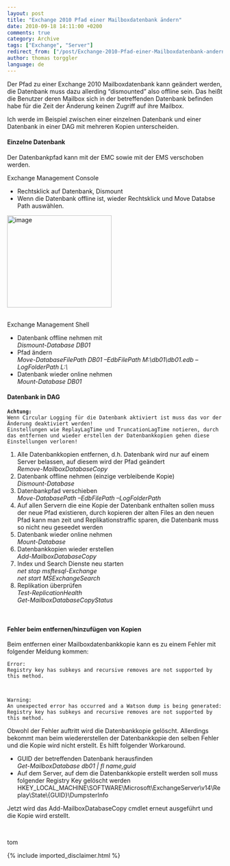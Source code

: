 ```yaml
---
layout: post
title: "Exchange 2010 Pfad einer Mailboxdatenbank ändern"
date: 2010-09-18 14:11:00 +0200
comments: true
category: Archive
tags: ["Exchange", "Server"]
redirect_from: ["/post/Exchange-2010-Pfad-einer-Mailboxdatenbank-andern", "/post/exchange-2010-pfad-einer-mailboxdatenbank-andern"]
author: thomas torggler
language: de
---
```

<!-- more -->
<p>Der Pfad zu einer Exchange 2010 Mailboxdatenbank kann geändert werden, die Datenbank muss dazu allerding “dismounted” also offline sein. Das heißt die Benutzer deren Mailbox sich in der betreffenden Datenbank befinden habe für die Zeit der Änderung keinen Zugriff auf ihre Mailbox.</p>  <p>Ich werde im Beispiel zwischen einer einzelnen Datenbank und einer Datenbank in einer DAG mit mehreren Kopien unterscheiden. </p>  <h4>Einzelne Datenbank</h4>  <p>Der Datenbankpfad kann mit der EMC sowie mit der EMS verschoben werden.</p>  <p>Exchange Management Console</p>  <ul>   <li>Rechtsklick auf Datenbank, Dismount </li>    <li>Wenn die Datenbank offline ist, wieder Rechtsklick und Move Databse Path auswählen. </li> </ul>  <p><a href="/assets/archive/image_271.png"><img style="background-image: none; border-right-width: 0px; margin: ; padding-left: 0px; padding-right: 0px; display: inline; border-top-width: 0px; border-bottom-width: 0px; border-left-width: 0px; padding-top: 0px" title="image" border="0" alt="image" src="/assets/archive/image_thumb_269.png" width="244" height="215" /></a></p>  <p>   <br />Exchange Management Shell</p>  <ul>   <li>Datenbank offline nehmen mit      <br /><em>Dismount-Database DB01 </em></li>    <li>Pfad ändern      <br /><em>Move-DatabaseFilePath DB01 –EdbFilePath M:\db01\db01.edb –LogFolderPath L:\</em> </li>    <li>Datenbank wieder online nehmen      <br /><em>Mount-Database DB01</em> </li> </ul>  <h4>Datenbank in DAG</h4>  <p><code><strong>Achtung:</strong>       <br />Wenn Circular Logging für die Datenbank aktiviert ist muss das vor der Änderung deaktiviert werden!      <br />Einstellungen wie ReplayLagTime und TruncationLagTime notieren, durch das entfernen und wieder erstellen der Datenbankkopien gehen diese Einstellungen verloren!</code></p>  <ol>   <li>Alle Datenbankkopien entfernen, d.h. Datenbank wird nur auf einem Server belassen, auf diesem wird der Pfad geändert      <br /><em>Remove-MailboxDatabaseCopy </em></li>    <li>Datenbank offline nehmen (einzige verbleibende Kopie)      <br /><em>Dismount-Database </em></li>    <li>Datenbankpfad verschieben      <br /><em>Move-DatabasePath –EdbFilePath –LogFolderPath </em></li>    <li>Auf allen Servern die eine Kopie der Datenbank enthalten sollen muss der neue Pfad existieren, durch kopieren der alten Files an den neuen Pfad kann man zeit und Replikationstraffic sparen, die Datenbank muss so nicht neu geseedet werden </li>    <li>Datenbank wieder online nehmen      <br /><em>Mount-Database </em></li>    <li>Datenbankkopien wieder erstellen      <br /><em>Add-MailboxDatabaseCopy </em></li>    <li>Index und Search Dienste neu starten      <br /><em>net stop msftesql-Exchange        <br />net start MSExchangeSearch </em></li>    <li>Replikation überprüfen      <br /><em>Test-ReplicationHealth        <br />Get-MailboxDatabaseCopyStatus </em></li> </ol>  <p>&#160;</p>  <h4>Fehler beim entfernen/hinzufügen von Kopien</h4>  <p>Beim entfernen einer Mailboxdatenbankkopie kann es zu einem Fehler mit folgender Meldung kommen: </p>  <p><code>Error:      <br />Registry key has subkeys and recursive removes are not supported by this method.</p>    <p>Warning:      <br />An unexpected error has occurred and a Watson dump is being generated: Registry key has subkeys and recursive removes are not supported by this method.</code></p>  <p>Obwohl der Fehler auftritt wird die Datenbankkopie gelöscht. Allerdings bekommt man beim wiedererstellen der Datenbankkopie den selben Fehler und die Kopie wird nicht erstellt. Es hilft folgender Workaround.</p>  <ul>   <li>GUID der betreffenden Datenbank herausfinden     <br /><em>Get-MailboxDatabase db01 | fl name,guid </em></li>    <li>Auf dem Server, auf dem die Datenbankkopie erstellt werden soll muss folgender Registry Key gelöscht werden     <br />HKEY_LOCAL_MACHINE\SOFTWARE\Microsoft\ExchangeServer\v14\Replay\State\{GUID}\DumpsterInfo </li> </ul>  <p>Jetzt wird das Add-MailboxDatabaseCopy cmdlet erneut ausgeführt und die Kopie wird erstellt.</p>  <p>&#160;</p>  <p>tom</p>
{% include imported_disclaimer.html %}
